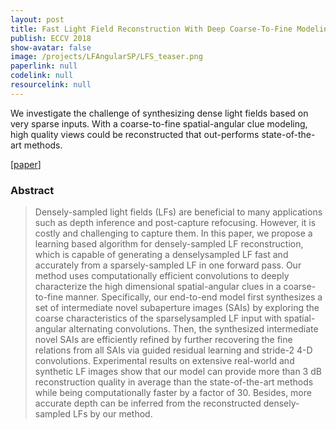```yaml
---
layout: post
title: Fast Light Field Reconstruction With Deep Coarse-To-Fine Modeling of Spatial-Angular Clues
publish: ECCV 2018
show-avatar: false
image: /projects/LFAngularSP/LFS_teaser.png
paperlink: null
codelink: null
resourcelink: null
---
```

We investigate the challenge of synthesizing dense light fields based on very sparse inputs. With a coarse-to-fine spatial-angular clue modeling, high quality views could be reconstructed that out-performs state-of-the-art methods.  
  
\[[paper](null)\]


### Abstract
> Densely-sampled light fields (LFs) are beneficial to many applications such as depth inference and post-capture refocusing. However, it is costly and challenging to capture them. In this paper, we propose a learning based algorithm for densely-sampled LF reconstruction, which is capable of generating a denselysampled LF fast and accurately from a sparsely-sampled LF in one forward pass. Our method uses computationally efficient convolutions to deeply characterize the high dimensional spatial-angular clues in a coarse-to-fine manner. Specifically, our end-to-end model first synthesizes a set of intermediate novel subaperture images (SAIs) by exploring the coarse characteristics of the sparselysampled LF input with spatial-angular alternating convolutions. Then, the synthesized intermediate novel SAIs are efficiently refined by further recovering the fine relations from all SAIs via guided residual learning and stride-2 4-D convolutions. Experimental results on extensive real-world and synthetic LF images show that our model can provide more than 3 dB reconstruction quality in average than the state-of-the-art methods while being computationally faster by a factor of 30. Besides, more accurate depth can be inferred from the reconstructed densely-sampled LFs by our method.
